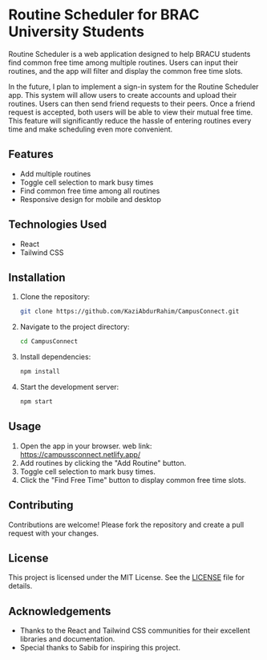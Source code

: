 # Routine Scheduler for BRAC University Students

Routine Scheduler is a web application designed to help BRACU students find common free time among multiple routines. Users can input their routines, and the app will filter and display the common free time slots.

In the future, I plan to implement a sign-in system for the Routine Scheduler app. This system will allow users to create accounts and upload their routines. Users can then send friend requests to their peers. Once a friend request is accepted, both users will be able to view their mutual free time. This feature will significantly reduce the hassle of entering routines every time and make scheduling even more convenient.

## Features 

- Add multiple routines
- Toggle cell selection to mark busy times
- Find common free time among all routines
- Responsive design for mobile and desktop

## Technologies Used

- React
- Tailwind CSS

## Installation

1. Clone the repository:
   ```bash
   git clone https://github.com/KaziAbdurRahim/CampusConnect.git
   ```
2. Navigate to the project directory:
   ```bash
   cd CampusConnect
   ```
3. Install dependencies:
   ```bash
   npm install
   ```
4. Start the development server:
   ```bash
   npm start
   ```

## Usage

1. Open the app in your browser.
  web link: https://campussconnect.netlify.app/
2. Add routines by clicking the "Add Routine" button.
3. Toggle cell selection to mark busy times.
4. Click the "Find Free Time" button to display common free time slots.

## Contributing

Contributions are welcome! Please fork the repository and create a pull request with your changes.

## License

This project is licensed under the MIT License. See the [LICENSE](LICENSE) file for details.

## Acknowledgements

- Thanks to the React and Tailwind CSS communities for their excellent libraries and documentation.
- Special thanks to Sabib for inspiring this project.



